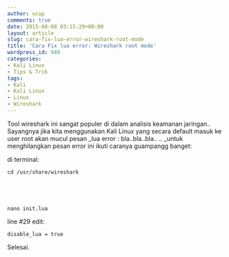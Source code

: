 ```yaml
---
author: ucup
comments: true
date: 2015-08-08 03:15:29+00:00
layout: article
slug: cara-fix-lua-error-wireshark-root-mode
title: 'Cara Fix lua error: Wireshark root mode'
wordpress_id: 949
categories:
- Kali Linux
- Tips & Trik
tags:
- Kali
- Kali Linux
- Linux
- Wireshark
---
```


Tool wireshark ini sangat populer di dalam analisis keamanan jaringan.. Sayangnya jika kita menggunakan Kali Linux yang secara default masuk ke user root akan mucul pesan _lua error : bla..bla..bla.. .. _untuk menghilangkan pesan error ini ikuti caranya guampangg banget:

di terminal:



    cd /usr/share/wireshark





    nano init.lua



line #29 edit:



    disable_lua = true



Selesai.
